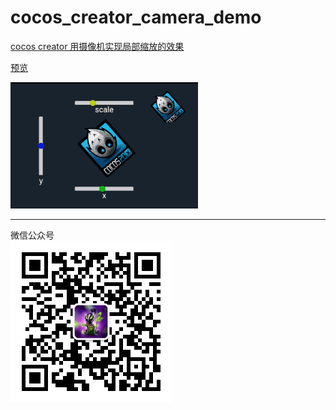 # cocos_creator_camera_demo

[cocos creator 用摄像机实现局部缩放的效果](https://mp.weixin.qq.com/s?__biz=MzI1Nzk1MzExNw==&mid=2247483790&idx=1&sn=486ed7d67a35b8dc9efc960c27bd7a4d&chksm=ea0eddbcdd7954aad58a914f7898a57ae8d9780c7c211e6f94b5363a41d59dec1c9c2d6ddb18&token=2033009213&lang=zh_CN#rd)

[预览](http://lamyoung.com/website/ccc_camera_demo/)

![](./img/ccc-camera-preview.gif)

---
微信公众号  
![](./img/qrcode.jpg)
